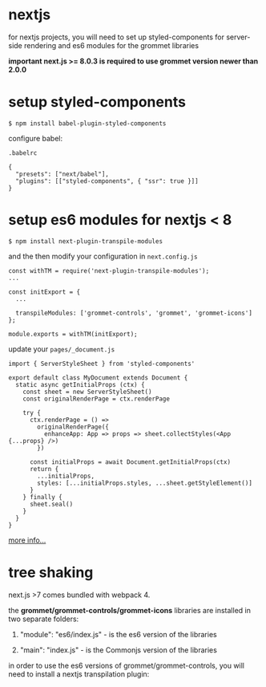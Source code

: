 # nextjs

for nextjs projects, you will need to set up styled-components for server-side rendering and es6 modules for the grommet libraries

**important next.js >= 8.0.3 is required to use grommet version newer than 2.0.0**

# setup styled-components

`$ npm install babel-plugin-styled-components`

configure babel:
 
`.babelrc`

```
{
  "presets": ["next/babel"],
  "plugins": [["styled-components", { "ssr": true }]]
}

```

# setup es6 modules for nextjs < 8

`$ npm install next-plugin-transpile-modules`

and the then modify your configuration in `next.config.js`

```
const withTM = require('next-plugin-transpile-modules');
...

const initExport = {
  ...

  transpileModules: ['grommet-controls', 'grommet', 'grommet-icons']
};

module.exports = withTM(initExport);
```


update your `pages/_document.js`


```
import { ServerStyleSheet } from 'styled-components'

export default class MyDocument extends Document {
  static async getInitialProps (ctx) {
    const sheet = new ServerStyleSheet()
    const originalRenderPage = ctx.renderPage

    try {
      ctx.renderPage = () =>
        originalRenderPage({
          enhanceApp: App => props => sheet.collectStyles(<App {...props} />)
        })

      const initialProps = await Document.getInitialProps(ctx)
      return {
        ...initialProps,
        styles: [...initialProps.styles, ...sheet.getStyleElement()]
      }
    } finally {
      sheet.seal()
    }
  }
}
```

[more info...](https://github.com/zeit/next.js/tree/canary/examples/with-styled-components)
# tree shaking

next.js >7 comes bundled with webpack 4. 

the **grommet/grommet-controls/grommet-icons** libraries are installed in two separate folders:

1. "module": "es6/index.js" - is the es6 version of the libraries

2. "main": "index.js" - is the Commonjs version of the libraries

in order to use the es6 versions of grommet/grommet-controls, you will need to install a nextjs transpilation plugin: 
